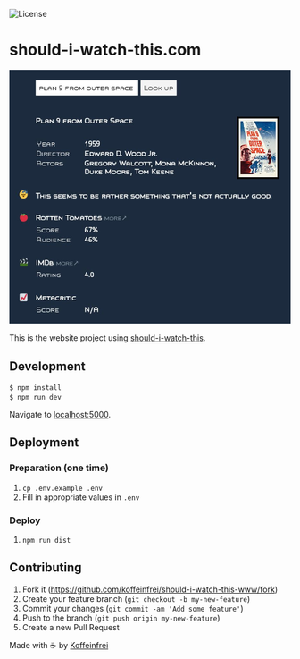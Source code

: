 ![License](https://img.shields.io/github/license/koffeinfrei/should-i-watch-this-www.svg)

# should-i-watch-this.com

![website](screen.jpg)

This is the website project using [should-i-watch-this](https://github.com/koffeinfrei/should-i-watch-this).

## Development

```bash
$ npm install
$ npm run dev
```

Navigate to [localhost:5000](http://localhost:5000).

## Deployment

### Preparation (one time)

1. `cp .env.example .env`
1. Fill in appropriate values in `.env`

### Deploy

1. `npm run dist`

## Contributing

1. Fork it (<https://github.com/koffeinfrei/should-i-watch-this-www/fork>)
2. Create your feature branch (`git checkout -b my-new-feature`)
3. Commit your changes (`git commit -am 'Add some feature'`)
4. Push to the branch (`git push origin my-new-feature`)
5. Create a new Pull Request

Made with :coffee: by [Koffeinfrei](https://github.com/koffeinfrei)
